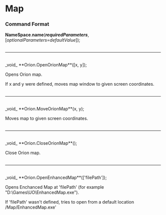 # Map

### Command Format

**NameSpace**.**name**(_**requiredParameters**_, [_optionalParameters=defaultValue_]);
</br></br>
***
</br>
_void_ **Orion.OpenOrionMap**([x, y]);

Opens Orion map.

If x and y were defined, moves map window to given screen coordinates.
</br></br>
***
</br>
_void_ **Orion.MoveOrionMap**(x, y);

Moves map to given screen coordinates.
</br></br>
***
</br>
_void_ **Orion.CloseOrionMap**();

Close Orion map.
</br></br>
***
</br>
_void_ **Orion.OpenEnhancedMap**(['filePath']);

Opens Enchanced Map at 'filePath' (for example "D:\Games\UO\EnhancedMap.exe").

If 'filePath' wasn't defined, tries to open from a default location <UORoot>/Map/EnhancedMap.exe'
